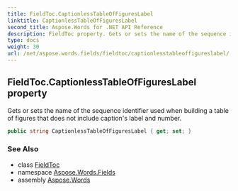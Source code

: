 ```yaml
---
title: FieldToc.CaptionlessTableOfFiguresLabel
linktitle: CaptionlessTableOfFiguresLabel
second_title: Aspose.Words for .NET API Reference
description: FieldToc property. Gets or sets the name of the sequence identifier used when building a table of figures that does not include captions label and number in C#.
type: docs
weight: 30
url: /net/aspose.words.fields/fieldtoc/captionlesstableoffigureslabel/
---
```

## FieldToc.CaptionlessTableOfFiguresLabel property

Gets or sets the name of the sequence identifier used when building a table of figures that does not include caption's label and number.

```csharp
public string CaptionlessTableOfFiguresLabel { get; set; }
```

### See Also

* class [FieldToc](../)
* namespace [Aspose.Words.Fields](../../fieldtoc/)
* assembly [Aspose.Words](../../../)
